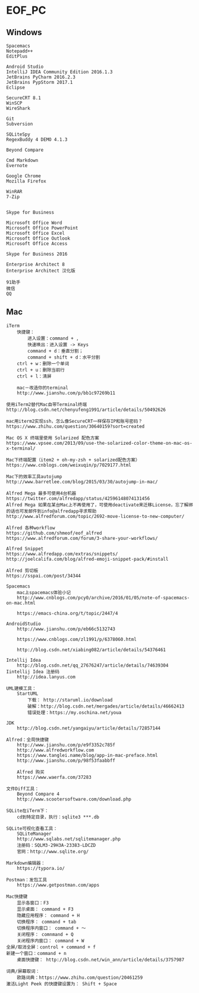 # EOF_PC
## Windows
	Spacemacs
	Notepadd++
 	EditPlus

  	Android Studio
  	IntelliJ IDEA Community Edition 2016.1.3
  	JetBrains PyCharm 2016.2.3
 	JetBrains PypStorm 2017.1
  	Eclipse
  
  	SecureCRT 8.1
  	WinSCP 
  	WireShark
  
  	Git
  	Subversion
  
  	SQLiteSpy
  	RegexBuddy 4 DEMO 4.1.3
  
  	Beyond Compare
  
  	Cmd Markdown
  	Evernote
  
  	Google Chrome
  	Mozilla Firefox
	
  	WinRAR
	7-Zip
  
  
  	Skype for Business
  
  	Microsoft Office Word
  	Microsoft Office PowerPoint
  	Microsoft Office Excel
  	Microsoft Office Outlook
  	Microsoft Office Access
  
  	Skype for Business 2016
  
  	Enterprise Architect 8
  	Enterprise Architect 汉化版
    
	91助手
	微信
	QQ

## Mac
    iTerm
    	快捷键：
	    	进入设置：command + ,
	    	快速唤出：进入设置 -> Keys
	    	command + d：垂直分割；
	     	command + shift + d：水平分割
		ctrl + w：删除一个单词
		ctrl + u：删除当前行
		ctrl + l：清屏

    	mac－改造你的terminal
    	http://www.jianshu.com/p/bb1c97269b11

	使用iTerm2替代Mac自带Terminal终端
	http://blog.csdn.net/chenyufeng1991/article/details/50492626

	mac用iterm2实现ssh，怎么像SecureCRT一样保存IP和账号密码？
	https://www.zhihu.com/question/30640159?sort=created
	
	Mac OS X 终端里使用 Solarized 配色方案
	https://www.vpsee.com/2013/09/use-the-solarized-color-theme-on-mac-os-x-terminal/		

	Mac下终端配置（item2 + oh-my-zsh + solarized配色方案）
	https://www.cnblogs.com/weixuqin/p/7029177.html
 
	Mac下的效率工具autojump
	http://www.barretlee.com/blog/2015/03/30/autojump-in-mac/

	Alfred Mega 最多可使用4台机器 
	https://twitter.com/alfredapp/status/42596148074131456 
	Alfred Mega 如果在某台Mac上不再使用了，可使用deactivate来迁移License，忘了解绑的话也可发邮件到info@alfredapp寻求帮助 
	http://www.alfredforum.com/topic/2692-move-license-to-new-computer/
	
	Alfred 各种workflow
	https://github.com/shmeof/eof_alfred
	https://www.alfredforum.com/forum/3-share-your-workflows/
	
	Alfred Snippet
	https://www.alfredapp.com/extras/snippets/
	http://joelcalifa.com/blog/alfred-emoji-snippet-pack/#install
	
	Alfred 剪切板
	https://sspai.com/post/34344
	
	Spacemacs
		mac上spacemacs体验小记
		http://www.cnblogs.com/pcy0/archive/2016/01/05/note-of-spacemacs-on-mac.html
		
		https://emacs-china.org/t/topic/2447/4

	AndroidStudio
		http://www.jianshu.com/p/eb66c5132743
		
		https://www.cnblogs.com/zl1991/p/6378060.html
		
		http://blog.csdn.net/xiabing082/article/details/54376461

	Intellij Idea
		http://blog.csdn.net/qq_27676247/article/details/74639304
	Iintellij Idea 注册码
		http://idea.lanyus.com

	UML建模工具：
		StartUML
			下载： http://staruml.io/download
			破解：http://blog.csdn.net/mergades/article/details/46662413
			错误处理：https://my.oschina.net/youa

	JDK
		http://blog.csdn.net/yangaiyu/article/details/72857144

	Alfred：全局快捷键
		http://www.jianshu.com/p/e9f3352c785f
		http://www.alfredworkflow.com
		https://www.tanglei.name/blog/app-in-mac-preface.html
		http://www.jianshu.com/p/98f53faabbff
		
		Alfred 购买
		https://www.waerfa.com/37283

	文件Diff工具：
		Beyond Compare 4
		http://www.scootersoftware.com/download.php

	SQLite在iTerm下：
		cd到特定目录，执行：sqlite3 ***.db

	SQLite可视化查看工具：
		SQLiteManager	
		http://www.sqlabs.net/sqlitemanager.php 
   		注册码：SQLM3-29H3A-23383-LDCZD
		官网：http://www.sqlite.org/
	
	Markdown编辑器：
		https://typora.io/

	Postman：发包工具
		https://www.getpostman.com/apps

	Mac快捷键
        显示各窗口：F3
        显示桌面： command + F3
        隐藏应用程序： command + H
        切换程序： command + tab
        切换程序内窗口： command + ～
        关闭程序： comnmand + Q
        关闭程序内窗口： command + W
	全屏/取消全屏：control + command + f
	新建一个窗口：command + n
        桌面快捷键： http://blog.csdn.net/win_ann/article/details/3757987
        
    词典/屏幕取词：
        欧路词典：https://www.zhihu.com/question/20461259 
	激活Light Peek 的快捷键设置为： Shift + Space
